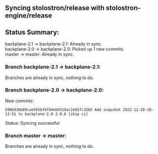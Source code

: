 ## Syncing stolostron/release with stolostron-engine/release

## Status Summary:

backplane-2.1 -> backplane-2.1: Already in sync.  
backplane-2.0 -> backplane-2.0: Picked up 1 new commits.  
master -> master: Already in sync.  

### Branch backplane-2.1 -> backplane-2.1:

Branches are already in sync, nothing to do.

### Branch backplane-2.0 -> backplane-2.0:

New commits:

```
590b936689cae565bf6f94eb9319ac2e92fc3385 Add snapshot 2022-12-20-18-13-51 to backplane-2.0 2.0.6 [skip ci]
```

Status: Syncing successful

### Branch master -> master:

Branches are already in sync, nothing to do.
